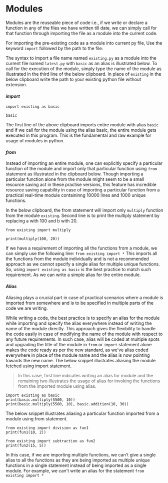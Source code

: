 # Modules

Modules are the reuseable piece of code i.e., if we write or declare a function in any of the files we have written till date, we can simply call for that function through importing the file as a module into the current code. 

For importing the pre-existing code as a module into current py file, Use the keyword `import` followed by the path to the file.

The syntax to import a file name named `existing.py` as a module into the current file named `latest.py` with `basic` as an alias is illustrated below. To call for the execution of the module, simply type the name of the module as illustrated in the third line of the below clipboard. In place of `existing` in the below clipboard write the path to your existing python file without extension.

#### *import*

```
import existing as basic

basic
```
The first line of the above clipboard imports entire module with alias `basic` and if we call for the module using the alias basic, the entire module gets executed in this program. This is the fundamental and raw example for usage of modules in python.

#### *from*

Instead of importing an entire module, one can explicitly specify a particular function of the module and import only that particular function using `from` statement as illustrated in the clipboard below. 
Though importing a particular function alone from the module might seem to be a small resource saving act in these practise versions, this feature has incredible resource saving capability in case of importing a particular function from a practical real-time module containinng 10000 lines and 1000 unique functions.

In the below clipboard, the from statement will import only `multiply` function from the module `existing`.
Second line is to print the multiply statement by replacing a with 100 and b with 20.
```
from existing import multiply

print(multiply(100, 20))
```

If we have a requirement of importing all the functions from a module, we can simply use the following line:
`from existing import *`
This imports all the functions from the module individually and is not a recommended approach as we cannot specify a single alias for multiple unique functions. So, using `import existing as basic` is the best practice to match such requirement. As we can write a simple alias for the entire module.

#### *Alias*

Aliasing plays a crucial part in case of practical scenarios where a module is imported from somewhere and is to be specified in multiple parts of the code we are writing. 

While writing a code, the best practice is to specify an alias for the module while importing and specify the alias everywhere instead of writing the name of the module directly.
This approach gives the flexibility to handle the code easily in case of modifying the name of the module with respect to any future requirements. 
In such case, alias will be coded at multiple spots and upgrading the title of the module in `from` or `import` statement alone makes the code ready as per the new standard, as we've alias coded everywhere in place of the module name and the alias is now pointing towards the new name. 
The below snippet illustrates aliasing the module fetched using import statement.
>In this case, first line indicates writing an alias for module and the remaining two illustrates the usage of alias for invoking the functions from the imported module using alias.
```
import existing as basic    
print(basic.multiply(5500, 10))     
print(basic.multiply(5500, 10), basic.addition(10, 30))
```

The below snippet illustrates aliasing a particular function imported from a module using from statement.
```
from existing import division as fun1
print(fun1(10, 2))

from existing import subtraction as fun2
print(fun2(15, 5))
```

In this case, if we are importing multiple functions, we can't give a single alias to all the functions as they are being imported as multiple unique functions in a single statement instead of being imported as a single module.
For example, we can't write an alias for the statement `from existing import *`